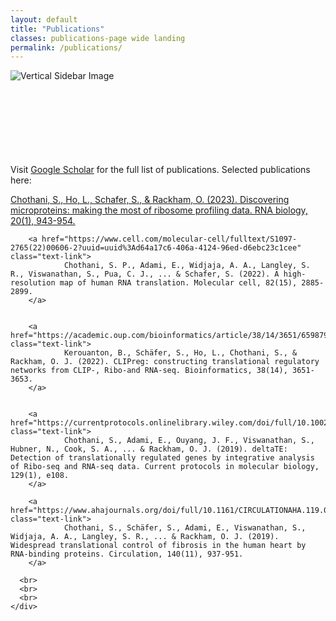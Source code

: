 ```yaml
---
layout: default
title: "Publications"
classes: publications-page wide landing
permalink: /publications/
---
```



<section class="page-section full-page-layout fade-in">
    <div class="sidebar-image">
      <img src="{{ '/assets/images/Thesis_cover.png' | relative_url }}" alt="Vertical Sidebar Image" />
    </div>
    <div class="main-content">
        <br>
        <br>
        <br>
        <br>
        <br>
        <br>
        <br>
        <p>
        Visit <a href="https://scholar.google.com/citations?user=HdP8YrIAAAAJ&hl=en&oi=ao" target="_blank">Google Scholar</a> for the full list of publications. Selected publications here:
        </p>
        <a href="https://www.tandfonline.com/doi/full/10.1080/15476286.2023.2279845" class="text-link">
                Chothani, S., Ho, L., Schafer, S., & Rackham, O. (2023). Discovering microproteins: making the most of ribosome profiling data. RNA biology, 20(1), 943-954.
        </a>
              
              
        <a href="https://www.cell.com/molecular-cell/fulltext/S1097-2765(22)00606-2?uuid=uuid%3Ad64a17c6-406a-4124-96ed-d6ebc23c1cee" class="text-link">
                Chothani, S. P., Adami, E., Widjaja, A. A., Langley, S. R., Viswanathan, S., Pua, C. J., ... & Schafer, S. (2022). A high-resolution map of human RNA translation. Molecular cell, 82(15), 2885-2899.
        </a>
              
              
        <a href="https://academic.oup.com/bioinformatics/article/38/14/3651/6598794" class="text-link">
                Kerouanton, B., Schäfer, S., Ho, L., Chothani, S., & Rackham, O. J. (2022). CLIPreg: constructing translational regulatory networks from CLIP-, Ribo-and RNA-seq. Bioinformatics, 38(14), 3651-3653.
        </a>
              
              
        <a href="https://currentprotocols.onlinelibrary.wiley.com/doi/full/10.1002/cpmb.108" class="text-link">
                Chothani, S., Adami, E., Ouyang, J. F., Viswanathan, S., Hubner, N., Cook, S. A., ... & Rackham, O. J. (2019). deltaTE: Detection of translationally regulated genes by integrative analysis of Ribo‐seq and RNA‐seq data. Current protocols in molecular biology, 129(1), e108.
        </a>
              
        <a href="https://www.ahajournals.org/doi/full/10.1161/CIRCULATIONAHA.119.039596" class="text-link">
                Chothani, S., Schäfer, S., Adami, E., Viswanathan, S., Widjaja, A. A., Langley, S. R., ... & Rackham, O. J. (2019). Widespread translational control of fibrosis in the human heart by RNA-binding proteins. Circulation, 140(11), 937-951.
        </a>

      <br>
      <br>
      <br>
    </div>
</section>



      
